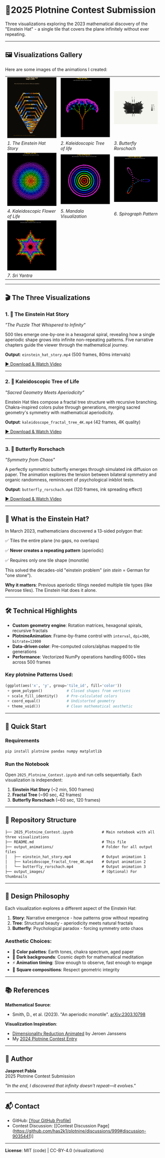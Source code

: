 # 🎨2025 Plotnine Contest Submission

Three visualizations exploring the 2023 mathematical discovery of the "Einstein Hat" - a single tile that covers the plane infinitely without ever repeating.

---

## 🖼️ Visualizations Gallery

Here are some images of the animations I created:

|   |   |   |
|---|---|---|
| ![Einstein Hat Story](output_images/einstein_hat_story.png) | ![Kaleidoscopic Tree](output_images/kaleidoscope_fractal_tree_4K.png) | ![Butterfly Rorschach](output_images/butterfly_rorschach.png) |
| _1. The Einstein Hat Story_ | _2. Kaleidoscopic Tree of life_ | _3. Butterfly Rorschach_ |
| ![Kaleidoscopic Tree of Life](output_images/kaleidoscope_flower_of_life_4K.png) | ![Mandala Visualization](output_images/kaleidoscope_mandala_4K.png) | ![Spirograph Pattern](output_images/kaleidoscope_spirograph_4K.png) |
| _4. Kaleidoscopic Flower of Life_ | _5. Mandala Visualization_ | _6. Spirograph Pattern_ |
| ![Sri Yantra](output_images/kaleidoscope_sri_yantra_4K.png) |   |   |
| _7. Sri Yantra_ |   |   |

---

## 🎬 The Three Visualizations

### 1. 🌱 The Einstein Hat Story
*"The Puzzle That Whispered to Infinity"*

500 tiles emerge one-by-one in a hexagonal spiral, revealing how a single aperiodic shape grows into infinite non-repeating patterns. Five narrative chapters guide the viewer through the mathematical journey.

**Output**: `einstein_hat_story.mp4` (500 frames, 80ms intervals)

<a href="https://github.com/PablaOO7/Plotnine-Contest-2025/blob/master/output_animations/einstein_hat_story.mp4" target="_blank">▶️ Download & Watch Video</a>

---

### 2. 🌳 Kaleidoscopic Tree of Life  
*"Sacred Geometry Meets Aperiodicity"*

Einstein Hat tiles compose a fractal tree structure with recursive branching. Chakra-inspired colors pulse through generations, merging sacred geometry's symmetry with mathematical aperiodicity.

**Output**: `kaleidoscope_fractal_tree_4K.mp4` (42 frames, 4K quality)

<a href="https://github.com/PablaOO7/Plotnine-Contest-2025/blob/master/output_animations/kaleidoscope_fractal_tree_4K.mp4" target="_blank">▶️ Download & Watch Video</a>

---

### 3. 🦋 Butterfly Rorschach
*"Symmetry from Chaos"*

A perfectly symmetric butterfly emerges through simulated ink diffusion on paper. The animation explores the tension between bilateral symmetry and organic randomness, reminiscent of psychological inkblot tests.

**Output**: `butterfly_rorschach.mp4` (120 frames, ink spreading effect)

<a href="https://github.com/PablaOO7/Plotnine-Contest-2025/blob/master/output_animations/butterfly_rorschach.mp4" target="_blank">▶️ Download & Watch Video</a>

---

## 🧩 What is the Einstein Hat?

In March 2023, mathematicians discovered a 13-sided polygon that:

✅ Tiles the entire plane (no gaps, no overlaps)

✅ **Never creates a repeating pattern** (aperiodic)

✅ Requires only one tile shape (monotile)

This solved the decades-old "einstein problem" (*ein stein* = German for "one stone").

**Why it matters**: Previous aperiodic tilings needed multiple tile types (like Penrose tiles). The Einstein Hat does it alone.

---

## 🛠️ Technical Highlights

- **Custom geometry engine**: Rotation matrices, hexagonal spirals, recursive fractals
- **PlotnineAnimation**: Frame-by-frame control with `interval`, `dpi=300`, `bitrate=12000`
- **Data-driven color**: Pre-computed colors/alphas mapped to tile generations
- **Performance**: Vectorized NumPy operations handling 6000+ tiles across 500 frames

### Key plotnine Patterns Used:
```python
(ggplot(aes('x', 'y', group='tile_id', fill='color'))
 + geom_polygon()           # Closed shapes from vertices
 + scale_fill_identity()    # Pre-calculated colors
 + coord_equal()            # Undistorted geometry
 + theme_void())            # Clean mathematical aesthetic
```

---

## 🚀 Quick Start

### Requirements
```bash
pip install plotnine pandas numpy matplotlib
```

### Run the Notebook
Open `2025_Plotnine_Contest.ipynb` and run cells sequentially. Each visualization is independent:

1. **Einstein Hat Story** (~2 min, 500 frames)
2. **Fractal Tree** (~90 sec, 42 frames)  
3. **Butterfly Rorschach** (~60 sec, 120 frames)

---

## 📁 Repository Structure

```
├── 2025_Plotnine_Contest.ipynb             # Main notebook with all three visualizations
├── README.md                               # This file
├── output_animations/                      # Folder for all output files
│   ├── einstein_hat_story.mp4              # Output animation 1
│   ├── kaleidoscope_fractal_tree_4K.mp4    # Output animation 2
│   └── butterfly_rorschach.mp4             # Output animation 3
├── output_images/                          # (Optional) For thumbnails
```

---

## 🎯 Design Philosophy

Each visualization explores a different aspect of the Einstein Hat:

1. **Story**: Narrative emergence - how patterns grow without repeating
2. **Tree**: Structural beauty - aperiodicity meets natural fractals  
3. **Butterfly**: Psychological paradox - forcing symmetry onto chaos

### Aesthetic Choices:
- 🎨 **Color palettes**: Earth tones, chakra spectrum, aged paper
- 🖤 **Dark backgrounds**: Cosmic depth for mathematical meditation
- ⚡ **Animation timing**: Slow enough to observe, fast enough to engage
- 📐 **Square compositions**: Respect geometric integrity

---

## 📚 References

**Mathematical Source**:
- Smith, D., et al. (2023). "An aperiodic monotile". [arXiv:2303.10798](https://arxiv.org/abs/2303.10798)

**Visualization Inspiration**:
- [Dimensionality Reduction Animated](https://github.com/jeroenjanssens/dimensionality-reduction-animated) by Jeroen Janssens
- My [2024 Plotnine Contest Entry](https://github.com/PablaOO7/Plotnine-Contest-2024)

---

## 👤 Author

**Jaspreet Pabla**  
2025 Plotnine Contest Submission

*"In the end, I discovered that infinity doesn't repeat—it evolves."*

---

## 📬 Contact

- GitHub: [\[Your GitHub Profile\]](https://github.com/PablaOO7)
- Contest Discussion: [\[Contest Discussion Page\](https://github.com/has2k1/plotnine/discussions/999#discussion-9035441)]

---


**License**: MIT (code) | CC-BY-4.0 (visualizations)




